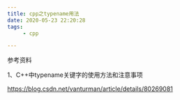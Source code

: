 ```yaml
---
title: cpp之typename用法
date: 2020-05-23 22:20:28
tags:
	 - cpp

---
```




参考资料

1、C++中typename关键字的使用方法和注意事项

<https://blog.csdn.net/vanturman/article/details/80269081>